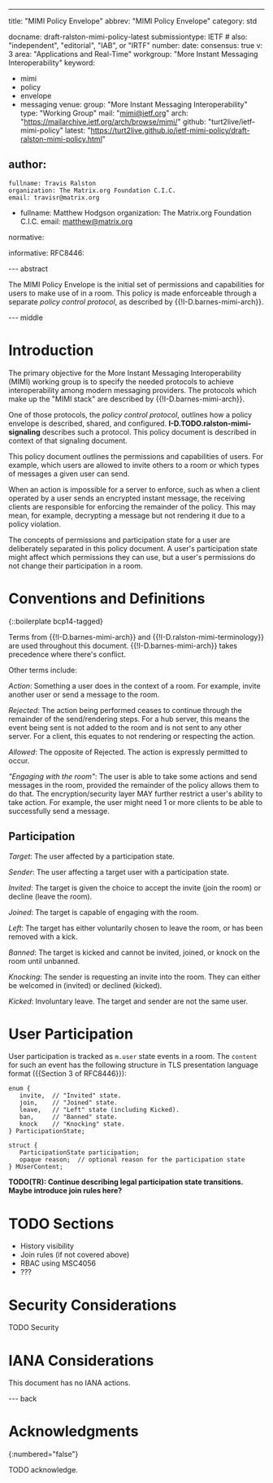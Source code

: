 ---
title: "MIMI Policy Envelope"
abbrev: "MIMI Policy Envelope"
category: std

docname: draft-ralston-mimi-policy-latest
submissiontype: IETF  # also: "independent", "editorial", "IAB", or "IRTF"
number:
date:
consensus: true
v: 3
area: "Applications and Real-Time"
workgroup: "More Instant Messaging Interoperability"
keyword:
 - mimi
 - policy
 - envelope
 - messaging
venue:
  group: "More Instant Messaging Interoperability"
  type: "Working Group"
  mail: "mimi@ietf.org"
  arch: "https://mailarchive.ietf.org/arch/browse/mimi/"
  github: "turt2live/ietf-mimi-policy"
  latest: "https://turt2live.github.io/ietf-mimi-policy/draft-ralston-mimi-policy.html"

author:
 -
    fullname: Travis Ralston
    organization: The Matrix.org Foundation C.I.C.
    email: travisr@matrix.org
 -
    fullname: Matthew Hodgson
    organization: The Matrix.org Foundation C.I.C.
    email: matthew@matrix.org

normative:

informative:
   RFC8446:


--- abstract

The MIMI Policy Envelope is the initial set of permissions and capabilities for
users to make use of in a room. This policy is made enforceable through a
separate *policy control protocol*, as described by {{!I-D.barnes-mimi-arch}}.


--- middle

# Introduction

The primary objective for the More Instant Messaging Interoperability (MIMI)
working group is to specify the needed protocols to achieve interoperability
among modern messaging providers. The protocols which make up the "MIMI stack"
are described by {{!I-D.barnes-mimi-arch}}.

One of those protocols, the *policy control protocol*, outlines how a policy
envelope is described, shared, and configured. **I-D.TODO.ralston-mimi-signaling**
describes such a protocol. This policy document is described in context of
that signaling document.

This policy document outlines the permissions and capabilities of users. For
example, which users are allowed to invite others to a room or which types of
messages a given user can send.

When an action is impossible for a server to enforce, such as when a client
operated by a user sends an encrypted instant message, the receiving clients
are responsible for enforcing the remainder of the policy. This may mean, for
example, decrypting a message but not rendering it due to a policy violation.

The concepts of permissions and participation state for a user are deliberately
separated in this policy document. A user's participation state might affect
which permissions they can use, but a user's permissions do not change their
participation in a room.

# Conventions and Definitions

{::boilerplate bcp14-tagged}

Terms from {{!I-D.barnes-mimi-arch}} and {{!I-D.ralston-mimi-terminology}} are
used throughout this document. {{!I-D.barnes-mimi-arch}} takes precedence where
there's conflict.

Other terms include:

*Action*: Something a user does in the context of a room. For example, invite
another user or send a message to the room.

*Rejected*: The action being performed ceases to continue through the remainder
of the send/rendering steps. For a hub server, this means the event being sent
is not added to the room and is not sent to any other server. For a client, this
equates to not rendering or respecting the action.

*Allowed*: The opposite of Rejected. The action is expressly permitted to occur.

*"Engaging with the room"*: The user is able to take some actions and send
messages in the room, provided the remainder of the policy allows them to do
that. The encryption/security layer MAY further restrict a user's ability to
take action. For example, the user might need 1 or more clients to be able to
successfully send a message.

## Participation

*Target*: The user affected by a participation state.

*Sender*: The user affecting a target user with a participation state.

*Invited*: The target is given the choice to accept the invite (join the room)
or decline (leave the room).

*Joined*: The target is capable of engaging with the room.

*Left*: The target has either voluntarily chosen to leave the room, or has been
removed with a kick.

*Banned*: The target is kicked and cannot be invited, joined, or knock on the
room until unbanned.

*Knocking*: The sender is requesting an invite into the room. They can either
be welcomed in (invited) or declined (kicked).

*Kicked*: Involuntary leave. The target and sender are not the same user.

# User Participation

User participation is tracked as `m.user` state events in a room. The `content`
for such an event has the following structure in TLS presentation language
format ({{Section 3 of RFC8446}}):

~~~
enum {
   invite,  // "Invited" state.
   join,    // "Joined" state.
   leave,   // "Left" state (including Kicked).
   ban,     // "Banned" state.
   knock    // "Knocking" state.
} ParticipationState;

struct {
   ParticipationState participation;
   opaque reason;  // optional reason for the participation state
} MUserContent;
~~~

**TODO(TR): Continue describing legal participation state transitions. Maybe introduce join rules here?**

# TODO Sections

* History visibility
* Join rules (if not covered above)
* RBAC using MSC4056
* ???

# Security Considerations

TODO Security


# IANA Considerations

This document has no IANA actions.


--- back

# Acknowledgments
{:numbered="false"}

TODO acknowledge.
